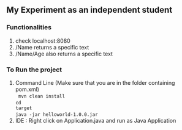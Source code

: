## My Experiment as an independent student

### Functionalities
1. check localhost:8080   
2. /Name returns a specific text
3. /Name/Age also returns a specific text


### To Run the project 
1. Command Line (Make sure that you are in the folder containing pom.xml)</br>
<code> mvn clean install</code></br>
<code>cd target</code></br>
<code>java -jar helloworld-1.0.0.jar</code>
2. IDE : Right click on Application.java and run as Java Application